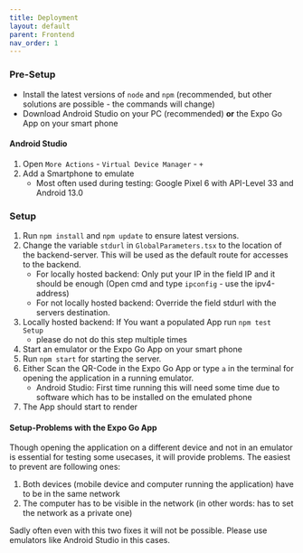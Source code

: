 ```yaml
---
title: Deployment
layout: default
parent: Frontend
nav_order: 1
---
```


### Pre-Setup
- Install the latest versions of `node` and `npm` (recommended, but other solutions are possible - the commands will change)
- Download Android Studio on your PC (recommended) **or** the Expo Go App on your smart phone

#### Android Studio
1. Open `More Actions` - `Virtual Device Manager` - `+`
2. Add a Smartphone to emulate
    - Most often used during testing: Google Pixel 6 with API-Level 33 and Android 13.0

### Setup

1. Run `npm install` and `npm update` to ensure latest versions.
2. Change the variable `stdurl` in `GlobalParameters.tsx` to the location of the backend-server. This will be used as the default route for accesses to the backend.
    - For locally hosted backend: Only put your IP in the field IP and it should be enough (Open cmd and type `ipconfig` - use the ipv4-address)
    - For not locally hosted backend: Override the field stdurl with the servers destination.
3. Locally hosted backend: If You want a populated App run `npm test Setup`
    - please do not do this step multiple times
4. Start an emulator or the Expo Go App on your smart phone 
5. Run `npm start` for starting the server.
6. Either Scan the QR-Code in the Expo Go App or type `a` in the terminal for opening the application in a running emulator.
    - Android Studio: First time running this will need some time due to software which has to be installed on the emulated phone
7. The App should start to render

#### Setup-Problems with the Expo Go App

Though opening the application on a different device and not in an emulator is essential for testing some usecases, it will provide problems. The easiest to prevent are following ones:
1. Both devices (mobile device and computer running the application) have to be in the same network
2. The computer has to be visible in the network (in other words: has to set the network as a private one)

Sadly often even with this two fixes it will not be possible. Please use emulators like Android Studio in this cases.